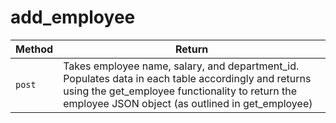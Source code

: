 # add_employee
| **Method** | **Return** | 
| ----------- | ----------- |
| `post` | Takes employee name, salary, and department_id. Populates data in each table accordingly and returns using the get_employee functionality to return the employee JSON object (as outlined in get_employee) |
